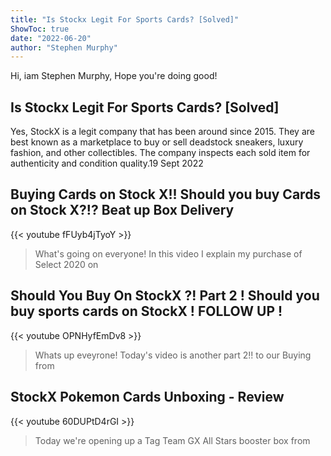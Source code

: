 ```yaml
---
title: "Is Stockx Legit For Sports Cards? [Solved]"
ShowToc: true 
date: "2022-06-20"
author: "Stephen Murphy" 
---
```


Hi, iam Stephen Murphy, Hope you're doing good!
## Is Stockx Legit For Sports Cards? [Solved]
Yes, StockX is a legit company that has been around since 2015. They are best known as a marketplace to buy or sell deadstock sneakers, luxury fashion, and other collectibles. The company inspects each sold item for authenticity and condition quality.19 Sept 2022

## Buying Cards on Stock X!! Should you buy Cards on Stock X?!? Beat up Box Delivery
{{< youtube fFUyb4jTyoY >}}
>What's going on everyone! In this video I explain my purchase of Select 2020 on 

## Should You Buy On StockX ?! Part 2 ! Should you buy sports cards on StockX ! FOLLOW UP !
{{< youtube OPNHyfEmDv8 >}}
>Whats up eveyrone! Today's video is another part 2!! to our Buying from 

## StockX Pokemon Cards Unboxing - Review
{{< youtube 60DUPtD4rGI >}}
>Today we're opening up a Tag Team GX All Stars booster box from 

